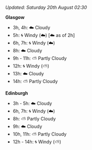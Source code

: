 *Updated: Saturday 20th August 02:30*

**Glasgow**

* 3h, 4h: :cloud: Cloudy
* 5h: :cyclone: Windy (:cloud:) [:cloud: as of 2h]
* 6h, 7h: :cyclone: Windy (:cloud:)
* 8h: :cloud: Cloudy
* 9h - 11h: :partly_sunny: Partly Cloudy
* 12h: :cyclone: Windy (:partly_sunny:)
* 13h: :cloud: Cloudy
* 14h: :partly_sunny: Partly Cloudy

**Edinburgh**

* 3h - 5h: :cloud: Cloudy
* 6h, 7h: :cyclone: Windy (:cloud:)
* 8h: :partly_sunny: Partly Cloudy
* 9h: :cloud: Cloudy
* 10h, 11h: :partly_sunny: Partly Cloudy
* 12h - 14h: :cyclone: Windy (:partly_sunny:)
